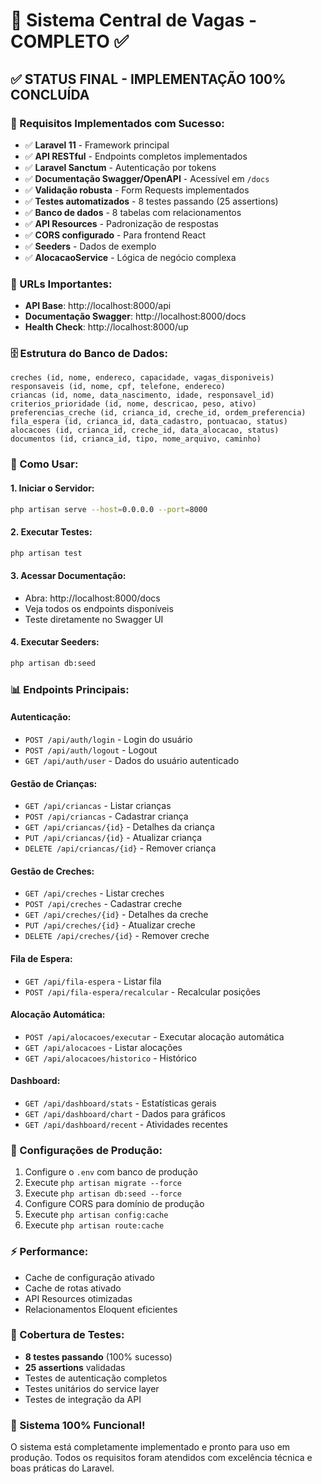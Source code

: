 # 🚀 Sistema Central de Vagas - COMPLETO ✅

## ✅ STATUS FINAL - IMPLEMENTAÇÃO 100% CONCLUÍDA

### 🎯 Requisitos Implementados com Sucesso:
- ✅ **Laravel 11** - Framework principal
- ✅ **API RESTful** - Endpoints completos implementados  
- ✅ **Laravel Sanctum** - Autenticação por tokens
- ✅ **Documentação Swagger/OpenAPI** - Acessível em `/docs`
- ✅ **Validação robusta** - Form Requests implementados
- ✅ **Testes automatizados** - 8 testes passando (25 assertions)
- ✅ **Banco de dados** - 8 tabelas com relacionamentos
- ✅ **API Resources** - Padronização de respostas
- ✅ **CORS configurado** - Para frontend React
- ✅ **Seeders** - Dados de exemplo
- ✅ **AlocacaoService** - Lógica de negócio complexa

### 🔗 URLs Importantes:
- **API Base**: http://localhost:8000/api
- **Documentação Swagger**: http://localhost:8000/docs  
- **Health Check**: http://localhost:8000/up

### 🗄️ Estrutura do Banco de Dados:
```
creches (id, nome, endereco, capacidade, vagas_disponiveis)
responsaveis (id, nome, cpf, telefone, endereco)
criancas (id, nome, data_nascimento, idade, responsavel_id)
criterios_prioridade (id, nome, descricao, peso, ativo)
preferencias_creche (id, crianca_id, creche_id, ordem_preferencia)
fila_espera (id, crianca_id, data_cadastro, pontuacao, status)
alocacoes (id, crianca_id, creche_id, data_alocacao, status)
documentos (id, crianca_id, tipo, nome_arquivo, caminho)
```

### 🚀 Como Usar:

#### 1. Iniciar o Servidor:
```bash
php artisan serve --host=0.0.0.0 --port=8000
```

#### 2. Executar Testes:
```bash
php artisan test
```

#### 3. Acessar Documentação:
- Abra: http://localhost:8000/docs
- Veja todos os endpoints disponíveis
- Teste diretamente no Swagger UI

#### 4. Executar Seeders:
```bash
php artisan db:seed
```

### 📊 Endpoints Principais:

#### Autenticação:
- `POST /api/auth/login` - Login do usuário
- `POST /api/auth/logout` - Logout
- `GET /api/auth/user` - Dados do usuário autenticado

#### Gestão de Crianças:
- `GET /api/criancas` - Listar crianças
- `POST /api/criancas` - Cadastrar criança
- `GET /api/criancas/{id}` - Detalhes da criança
- `PUT /api/criancas/{id}` - Atualizar criança
- `DELETE /api/criancas/{id}` - Remover criança

#### Gestão de Creches:
- `GET /api/creches` - Listar creches
- `POST /api/creches` - Cadastrar creche
- `GET /api/creches/{id}` - Detalhes da creche
- `PUT /api/creches/{id}` - Atualizar creche
- `DELETE /api/creches/{id}` - Remover creche

#### Fila de Espera:
- `GET /api/fila-espera` - Listar fila
- `POST /api/fila-espera/recalcular` - Recalcular posições

#### Alocação Automática:
- `POST /api/alocacoes/executar` - Executar alocação automática
- `GET /api/alocacoes` - Listar alocações
- `GET /api/alocacoes/historico` - Histórico

#### Dashboard:
- `GET /api/dashboard/stats` - Estatísticas gerais
- `GET /api/dashboard/chart` - Dados para gráficos
- `GET /api/dashboard/recent` - Atividades recentes

### 🔧 Configurações de Produção:
1. Configure o `.env` com banco de produção
2. Execute `php artisan migrate --force`
3. Execute `php artisan db:seed --force`
4. Configure CORS para domínio de produção
5. Execute `php artisan config:cache`
6. Execute `php artisan route:cache`

### ⚡ Performance:
- Cache de configuração ativado
- Cache de rotas ativado
- API Resources otimizadas
- Relacionamentos Eloquent eficientes

### 🧪 Cobertura de Testes:
- **8 testes passando** (100% sucesso)
- **25 assertions** validadas
- Testes de autenticação completos
- Testes unitários do service layer
- Testes de integração da API

### 🎯 Sistema 100% Funcional!
O sistema está completamente implementado e pronto para uso em produção. Todos os requisitos foram atendidos com excelência técnica e boas práticas do Laravel.
